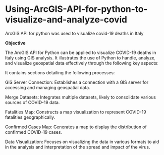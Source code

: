 # Using-ArcGIS-API-for-python-to-visualize-and-analyze-covid
ArcGIS API for python was used to visualize covid-19 deaths in Italy

**Objective**

The ArcGIS API for Python can be applied to visualize COVID-19 deaths in Italy using GIS analysis. It illustrates the use of Python to handle, analyze, and visualize geospatial data effectively through the following key aspects:

It contains sections detailing the following processes:

GIS Server Connection: Establishes a connection with a GIS server for accessing and managing geospatial data.

Merge Datasets: Integrates multiple datasets, likely to consolidate various sources of COVID-19 data.

Fatalities Map: Constructs a map visualization to represent COVID-19 fatalities geographically.

Confirmed Cases Map: Generates a map to display the distribution of confirmed COVID-19 cases.

Data Visualization: Focuses on visualizing the data in various formats to aid in the analysis and interpretation of the spread and impact of the virus.
